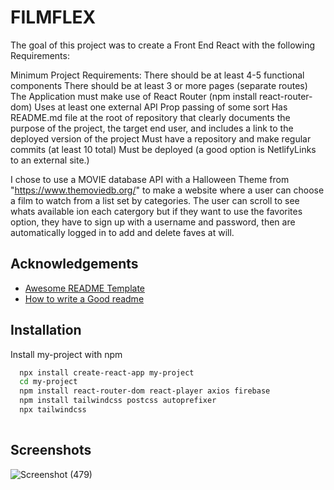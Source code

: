 
# FILMFLEX
The goal of this project was to create a Front End React with the following Requirements:

Minimum Project Requirements:
There should be at least 4-5 functional components
There should be at least 3 or more pages (separate routes)
The Application must make use of React Router (npm install react-router-dom)
Uses at least one external API 
Prop passing of some sort
Has README.md file at the root of repository that clearly documents the purpose of the project, the target end user, and includes a link to the deployed version of the project
Must have a repository and make regular commits (at least 10 total)
Must be deployed (a good option is NetlifyLinks to an external site.)

I chose to use a MOVIE database API with a Halloween Theme from "https://www.themoviedb.org/"
to make a website where a user can choose a film to watch from a list 
set by categories. The user can scroll to see whats available ion each catergory but if they
want to use the favorites option, they have to sign up with a username and password,
then are automatically logged in to add and delete faves at will.
## Acknowledgements

 - [Awesome README Template](https://readme.so/editor)
 - [How to write a Good readme](https://bulldogjob.com/news/449-how-to-write-a-good-readme-for-your-github-project)


## Installation

Install my-project with npm

```bash
  npx install create-react-app my-project
  cd my-project
  npm install react-router-dom react-player axios firebase
  npm install tailwindcss postcss autoprefixer
  npx tailwindcss
  
```
    
## Screenshots



![Screenshot (479)](https://user-images.githubusercontent.com/110546643/198922710-d0df743d-8176-4656-a0ec-3928ef1061af.png)

